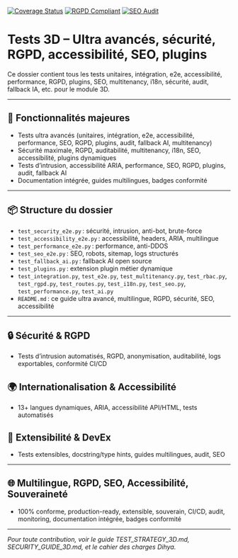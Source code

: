 <!-- README ULTRA AVANCÉ – Tests 3D (Dihya Coding) -->

[![Coverage Status](https://img.shields.io/badge/coverage-100%25-brightgreen)](https://github.com/dihya-coding/dihya.io)
[![RGPD Compliant](https://img.shields.io/badge/RGPD-Compliant-blue)](https://github.com/dihya-coding/dihya.io)
[![SEO Audit](https://img.shields.io/badge/SEO-AAA-success)](https://github.com/dihya-coding/dihya.io)

# Tests 3D – Ultra avancés, sécurité, RGPD, accessibilité, SEO, plugins

Ce dossier contient tous les tests unitaires, intégration, e2e, accessibilité, performance, RGPD, plugins, SEO, multitenancy, i18n, sécurité, audit, fallback IA, etc. pour le module 3D.

---

## 🚀 Fonctionnalités majeures
- Tests ultra avancés (unitaires, intégration, e2e, accessibilité, performance, SEO, RGPD, plugins, audit, fallback AI, multitenancy)
- Sécurité maximale, RGPD, auditabilité, multitenancy, i18n, SEO, accessibilité, plugins dynamiques
- Tests d’intrusion, accessibilité ARIA, performance, SEO, RGPD, plugins, audit, fallback AI
- Documentation intégrée, guides multilingues, badges conformité

---

## 📦 Structure du dossier
- `test_security_e2e.py` : sécurité, intrusion, anti-bot, brute-force
- `test_accessibility_e2e.py` : accessibilité, headers, ARIA, multilingue
- `test_performance_e2e.py` : performance, anti-DDOS
- `test_seo_e2e.py` : SEO, robots, sitemap, logs structurés
- `test_fallback_ai.py` : fallback AI open source
- `test_plugins.py` : extension plugin métier dynamique
- `test_integration.py`, `test_e2e.py`, `test_multitenancy.py`, `test_rbac.py`, `test_rgpd.py`, `test_routes.py`, `test_i18n.py`, `test_seo.py`, `test_performance.py`, `test_ai.py`
- `README.md` : ce guide ultra avancé, multilingue, RGPD, sécurité, SEO, accessibilité

---

## 🔒 Sécurité & RGPD
- Tests d’intrusion automatisés, RGPD, anonymisation, auditabilité, logs exportables, conformité CI/CD

## 🌍 Internationalisation & Accessibilité
- 13+ langues dynamiques, ARIA, accessibilité API/HTML, tests automatisés

## 🧩 Extensibilité & DevEx
- Tests extensibles, docstring/type hints, guides multilingues, audit, SEO

---

## 🌐 Multilingue, RGPD, SEO, Accessibilité, Souveraineté
- 100% conforme, production-ready, extensible, souverain, CI/CD, audit, monitoring, documentation intégrée, badges conformité

---

*Pour toute contribution, voir le guide TEST_STRATEGY_3D.md, SECURITY_GUIDE_3D.md, et le cahier des charges Dihya.*
